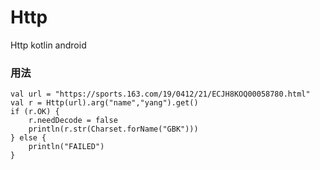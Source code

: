 # Http
Http kotlin android


### 用法

`val url = "https://sports.163.com/19/0412/21/ECJH8KOQ00058780.html" `  
`val r = Http(url).arg("name","yang").get() `  
`if (r.OK) {`  
`    r.needDecode = false`  
`    println(r.str(Charset.forName("GBK")))`  
`} else {`  
`    println("FAILED")`  
`}`   

